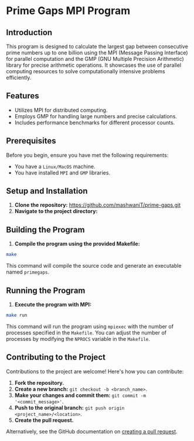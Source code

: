 # Prime Gaps MPI Program

## Introduction
This program is designed to calculate the largest gap between consecutive prime numbers up to one billion using the MPI (Message Passing Interface) for parallel computation and the GMP (GNU Multiple Precision Arithmetic) library for precise arithmetic operations. It showcases the use of parallel computing resources to solve computationally intensive problems efficiently.

## Features
- Utilizes MPI for distributed computing.
- Employs GMP for handling large numbers and precise calculations.
- Includes performance benchmarks for different processor counts.

## Prerequisites
Before you begin, ensure you have met the following requirements:
- You have a `Linux/MacOS` machine.
- You have installed `MPI` and `GMP` libraries.

## Setup and Installation
1. **Clone the repository:**
    https://github.com/mashwaniT/prime-gaps.git
2. **Navigate to the project directory:**


## Building the Program
1. **Compile the program using the provided Makefile:**
```bash
make
```
This command will compile the source code and generate an executable named `primegaps`.

## Running the Program
1. **Execute the program with MPI:**
```bash
make run
```
This command will run the program using `mpiexec` with the number of processes specified in the `Makefile`. You can adjust the number of processes by modifying the `NPROCS` variable in the `Makefile`.

## Contributing to the Project
Contributions to the project are welcome! Here's how you can contribute:
1. **Fork the repository.**
2. **Create a new branch:** `git checkout -b <branch_name>`.
3. **Make your changes and commit them:** `git commit -m '<commit_message>'`.
4. **Push to the original branch:** `git push origin <project_name>/<location>`.
5. **Create the pull request.**

Alternatively, see the GitHub documentation on [creating a pull request](https://help.github.com/articles/creating-a-pull-request/).
